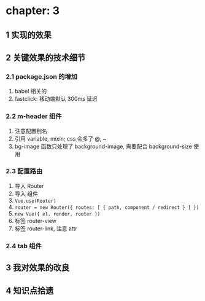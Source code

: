 # chapter: 3

## 1 实现的效果

## 2 关键效果的技术细节
### 2.1 package.json 的增加
1. babel 相关的
2. fastclick: 移动端默认 300ms 延迟
### 2.2 m-header 组件
1. 注意配置别名
2. 引用 variable, mixin; css 会多了 @, ~
3. bg-image 函数只处理了 background-image, 需要配合 background-size 使用
### 2.3 配置路由
1. 导入 Router
2. 导入 组件
3. `Vue.use(Router)`
4. `router = new Router({ routes: [ { path, component / redirect } ] })`
5. `new Vue({ el, render, router })`
6. 标签 router-view
7. 标签 router-link, 注意 attr

### 2.4 tab 组件

## 3 我对效果的改良

## 4 知识点拾遗
